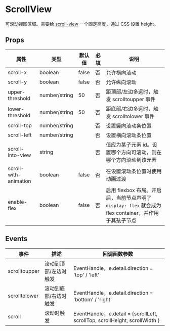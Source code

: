 # ScrollView

可滚动视图区域。需要给 [scroll-view](./README.ScrollView.md) 一个固定高度，通过 CSS 设置 height。

## Props

| 属性                  | 类型          | 默认值 | 必填 | 说明                                                                                                  |
| --------------------- | ------------- | ------ | ---- | ----------------------------------------------------------------------------------------------------- |
| scroll-x              | boolean       | false  | 否   | 允许横向滚动                                                                                          |
| scroll-y              | boolean       | false  | 否   | 允许纵向滚动                                                                                          |
| upper-threshold       | number/string | 50     | 否   | 距顶部/左边多远时，触发 scrolltoupper 事件                                                            |
| lower-threshold       | number/string | 50     | 否   | 距底部/右边多远时，触发 scrolltolower 事件                                                            |
| scroll-top            | number/string |        | 否   | 设置竖向滚动条位置                                                                                    |
| scroll-left           | number/string |        | 否   | 设置横向滚动条位置                                                                                    |
| scroll-into-view      | string        |        | 否   | 值应为某子元素 id。设置哪个方向可滚动，则在哪个方向滚动到该元素                                       |
| scroll-with-animation | boolean       | false  | 否   | 在设置滚动条位置时使用动画过渡                                                                        |
| enable-flex           | boolean       | false  | 否   | 启用 flexbox 布局。开启后，当前节点声明了 `display: flex` 就会成为 flex container，并作用于其孩子节点 |

## Events

| 事件          | 描述                  | 回调函数参数                                                                |
| ------------- | --------------------- | --------------------------------------------------------------------------- |
| scrolltoupper | 滚动到顶部/左边时触发 | EventHandle，e.detail.direction = 'top' / 'left'                            |
| scrolltolower | 滚动到底部/右边时触发 | EventHandle，e.detail.direction = 'bottom' / 'right'                        |
| scroll        | 滚动时触发            | EventHandle，e.detail = {scrollLeft, scrollTop, scrollHeight, scrollWidth } |
